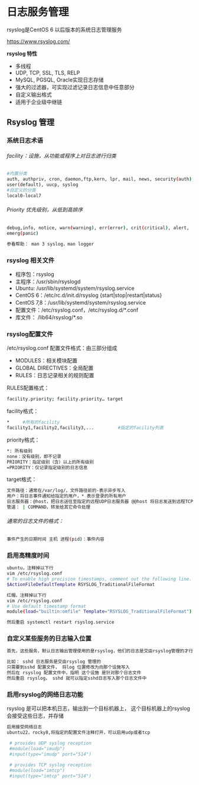 # 日志服务管理

rsyslog是CentOS 6 以后版本的系统日志管理服务

https://www.rsyslog.com/

**rsyslog 特性**
* 多线程
* UDP, TCP, SSL, TLS, RELP
* MySQL, PGSQL, Oracle实现日志存储
* 强大的过滤器，可实现过滤记录日志信息中任意部分
* 自定义输出格式
* 适用于企业级中继链

##  Rsyslog 管理

### 系统日志术语

###### facility：设施，从功能或程序上对日志进行归类
```bash
#内置分类
auth, authpriv, cron, daemon,ftp,kern, lpr, mail, news, security(auth), 
user(default), uucp, syslog
#自定义的分类
local0-local7
```
###### Priority 优先级别，从低到高排序
```bash
debug,info, notice, warn(warning), err(error), crit(critical), alert, 
emerg(panic)

参看帮助： man 3 syslog，man logger

```

###  rsyslog 相关文件

* 程序包：rsyslog
* 主程序：/usr/sbin/rsyslogd
* Ubuntu: /usr/lib/systemd/system/rsyslog.service
* CentOS 6：/etc/rc.d/init.d/rsyslog {start|stop|restart|status}
* CentOS 7,8：/usr/lib/systemd/system/rsyslog.service
* 配置文件：/etc/rsyslog.conf，/etc/rsyslog.d/*.conf
* 库文件： /lib64/rsyslog/*.so 

###  rsyslog配置文件
/etc/rsyslog.conf 配置文件格式：由三部分组成

* MODULES：相关模块配置
* GLOBAL DIRECTIVES：全局配置
* RULES：日志记录相关的规则配置

RULES配置格式：

```bash
facility.priority; facility.priority… target
```

facility格式：

```bash
*     #所有的facility  
facility1,facility2,facility3,...         #指定的facility列表

```

priority格式：

```bash
*: 所有级别
none：没有级别，即不记录
PRIORITY：指定级别（含）以上的所有级别
=PRIORITY：仅记录指定级别的日志信息

```

target格式：

```bash
文件路径：通常在/var/log/，文件路径前的-表示异步写入
用户：将日志事件通知给指定的用户，* 表示登录的所有用户
日志服务器：@host，把日志送往至指定的远程UDP日志服务器 @@host 将日志发送到远程TCP日志服务器
管道： | COMMAND，转发给其它命令处理

```


###### 通常的日志文件的格式：
```bash
事件产生的日期时间 主机 进程(pid)：事件内容
```


### 启用高精度时间
```bash
ubuntu，注释掉以下行
vim /etc/rsyslog.conf
# To enable high precision timestamps, comment out the following line.
$ActionFileDefaultTemplate RSYSLOG_TraditionalFileFormat

红帽，注释掉以下行
vim /etc/rsyslog.conf
# Use default timestamp format
module(load="builtin:omfile" Template="RSYSLOG_TraditionalFileFormat")

然后重启 systemctl restart rsyslog.service
```

### 自定义某些服务的日志输入位置
```bash
首先，这些服务，默认日志输出管理使用的是rsyslog，他们的日志是交由rsyslog管理的才行，否则，可能需要其他方法，才能将日志交由rsyslog管理

比如： sshd 日志服务是交由rsyslog 管理的
只需要到sshd 配置文件， 将log 位置修改为向那个设施写入
然后在 rsyslog 配置文件中，指明 这个设施 是针对那个日志文件
然后重启 rsyslog， sshd 就可以指定sshd日志写入那个日志文件中
```


### 启用rsyslog的网络日志功能
rsyslog 是可以把本机日志，输出到一个目标机器上， 这个目标机器上的rsyslog会接受这些日志，并存储

```bash
启用接受网络日志
ubuntu22，rocky8,将指定的配置文件注释打开，可以启用udp或者tcp

 # provides UDP syslog reception
 #module(load="imudp")
 #input(type="imudp" port="514")
   
 # provides TCP syslog reception
 #module(load="imtcp")
 #input(type="imtcp" port="514")

```
